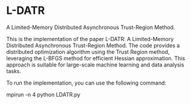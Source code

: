 # L-DATR
A Limited-Memory Distributed Asynchronous Trust-Region Method.

This is the implementation of the paper L-DATR: A Limited-Memory Distributed Asynchronous Trust-Region Method. The code provides a distributed optimization algorithm using the Trust Region method, leveraging the L-BFGS method for efficient Hessian approximation. This approach is suitable for large-scale machine learning and data analysis tasks.

To run the implementation, you can use the following command:

mpirun -n 4 python LDATR.py
